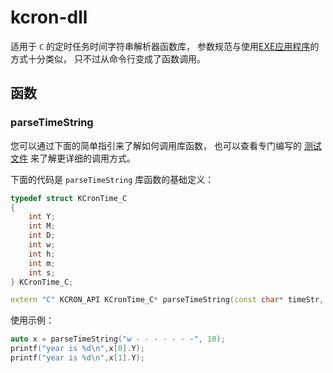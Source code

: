 # kcron-dll

适用于 `C` 的定时任务时间字符串解析器函数库，
参数规范与使用[EXE应用程序](https://github.com/kuyoru-kamikisho/kcron)的方式十分类似，
只不过从命令行变成了函数调用。

## 函数

### parseTimeString

您可以通过下面的简单指引来了解如何调用库函数，
也可以查看专门编写的 [测试文件](./test/test.cpp)
来了解更详细的调用方式。

下面的代码是 `parseTimeString` 库函数的基础定义：

```c++
typedef struct KCronTime_C
{
	int Y;
	int M;
	int D;
	int w;
	int h;
	int m;
	int s;
} KCronTime_C;
```

```c++
extern "C" KCRON_API KCronTime_C* parseTimeString(const char* timeStr, int lineNums);
```

使用示例：

```c++
auto x = parseTimeString("w - - - - - - -", 10);
printf("year is %d\n",x[0].Y);
printf("year is %d\n",x[1].Y);
```